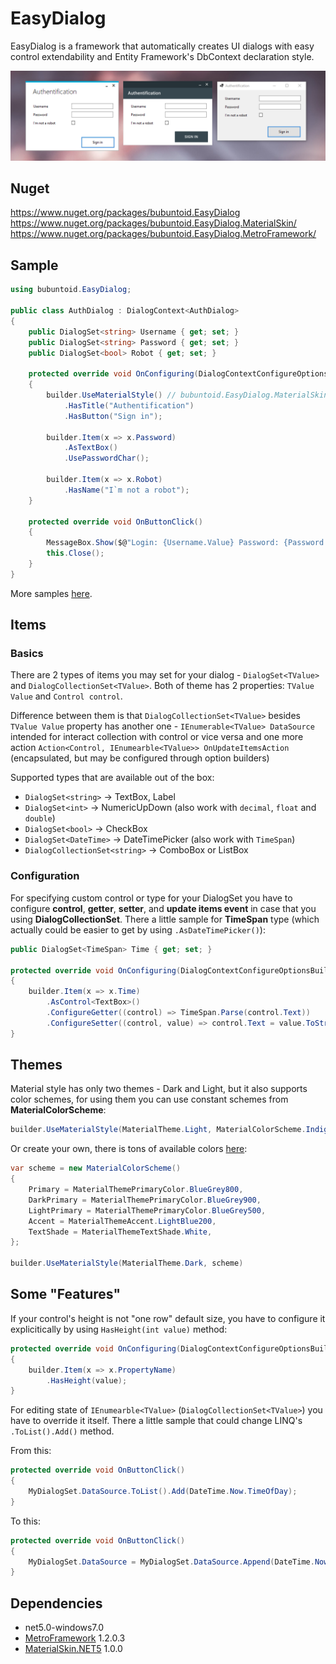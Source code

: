 # EasyDialog
EasyDialog is a framework that automatically creates UI dialogs with easy control extendability and Entity Framework's DbContext declaration style.

<p align="center">
  <img src="https://github.com/bubuntoid/EasyDialog/raw/main/assets/5.0.3 preview 3.png" alt="EasyDialog"/>
</p>

## Nuget
https://www.nuget.org/packages/bubuntoid.EasyDialog
https://www.nuget.org/packages/bubuntoid.EasyDialog.MaterialSkin/
https://www.nuget.org/packages/bubuntoid.EasyDialog.MetroFramework/

## Sample
```csharp
using bubuntoid.EasyDialog; 

public class AuthDialog : DialogContext<AuthDialog>
{
    public DialogSet<string> Username { get; set; }
    public DialogSet<string> Password { get; set; }
    public DialogSet<bool> Robot { get; set; }

    protected override void OnConfiguring(DialogContextConfigureOptionsBuilder<AuthDialog> builder)
    {
        builder.UseMaterialStyle() // bubuntoid.EasyDialog.MaterialSkin nuget package should be installed for using this theme
            .HasTitle("Authentification")
            .HasButton("Sign in");

        builder.Item(x => x.Password)
            .AsTextBox()
            .UsePasswordChar();

        builder.Item(x => x.Robot)
            .HasName("I`m not a robot");
    }

    protected override void OnButtonClick()
    {
        MessageBox.Show($@"Login: {Username.Value} Password: {Password.Value}");
        this.Close();
    }
}
```

More samples [here](https://github.com/bubuntoid/EasyDialog/tree/main/src/EasyDialog.Samples).

## Items
### Basics
There are 2 types of items you may set for your dialog - `DialogSet<TValue>` and `DialogCollectionSet<TValue>`. 
Both of theme has 2 properties: `TValue Value` and `Control control`.

Difference between them is that `DialogCollectionSet<TValue>` besides `TValue Value` property has another one - `IEnumerable<TValue> DataSource` intended for interact collection with control or vice versa and one more action `Action<Control, IEnumearble<TValue>> OnUpdateItemsAction` (encapsulated, but may be configured through option builders)

Supported types that are available out of the box:
- `DialogSet<string>` -> TextBox, Label
- `DialogSet<int>` -> NumericUpDown (also work with `decimal`, `float` and `double`)
- `DialogSet<bool>` -> CheckBox
- `DialogSet<DateTime>` -> DateTimePicker (also work with `TimeSpan`)
- `DialogCollectionSet<string>` -> ComboBox or ListBox

### Configuration
For specifying custom control or type for your DialogSet<TValue> you have to configure **control**, **getter**, **setter**, and **update items event** in case that you using **DialogCollectionSet**. There a little sample for **TimeSpan** type (which actually could be easier to get by using `.AsDateTimePicker()`):
```csharp
public DialogSet<TimeSpan> Time { get; set; }

protected override void OnConfiguring(DialogContextConfigureOptionsBuilder<YourDialogContext> builder)
{
    builder.Item(x => x.Time)
        .AsControl<TextBox>()
        .ConfigureGetter((control) => TimeSpan.Parse(control.Text))
        .ConfigureSetter((control, value) => control.Text = value.ToString())
}
```

## Themes
Material style has only two themes - Dark and Light, but it also supports color schemes, for using them you can use constant schemes from **MaterialColorScheme**:
```csharp
builder.UseMaterialStyle(MaterialTheme.Light, MaterialColorScheme.Indigo)
```
Or create your own, there is tons of available colors [here](https://github.com/bubuntoid/EasyDialog/blob/main/src/EasyDialog/Enums/MaterialThemePrimaryColor.cs):
```csharp
var scheme = new MaterialColorScheme()
{
    Primary = MaterialThemePrimaryColor.BlueGrey800,
    DarkPrimary = MaterialThemePrimaryColor.BlueGrey900,
    LightPrimary = MaterialThemePrimaryColor.BlueGrey500,
    Accent = MaterialThemeAccent.LightBlue200,
    TextShade = MaterialThemeTextShade.White,
};

builder.UseMaterialStyle(MaterialTheme.Dark, scheme)
```

## Some "Features"
If your control's height is not "one row" default size, you have to configure it explicitically by using `HasHeight(int value)` method:

```csharp
protected override void OnConfiguring(DialogContextConfigureOptionsBuilder<YourDialogContext> builder)
{
    builder.Item(x => x.PropertyName)
        .HasHeight(value);
}
```

For editing state of `IEnumearble<TValue>` (`DialogCollectionSet<TValue>`) you have to override it itself. There a little sample that could change LINQ's `.ToList().Add()` method.

From this:
```csharp
protected override void OnButtonClick()
{
    MyDialogSet.DataSource.ToList().Add(DateTime.Now.TimeOfDay);
}
```
To this:
```csharp
protected override void OnButtonClick()
{
    MyDialogSet.DataSource = MyDialogSet.DataSource.Append(DateTime.Now.TimeOfDay);
}
```

## Dependencies
- net5.0-windows7.0
- [MetroFramework](https://github.com/thielj/MetroFramework) 1.2.0.3
- [MaterialSkin.NET5](https://github.com/bubuntoid/MaterialSkin.NET5) 1.0.0
